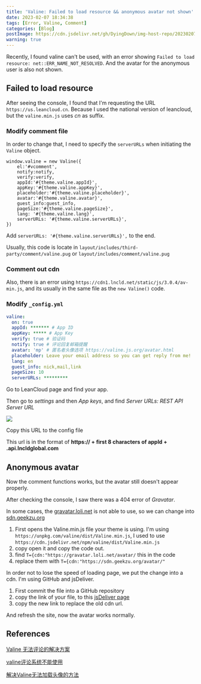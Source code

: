 ```yaml
---
title: 'Valine: Failed to load resource && anonymous avatar not shown'
date: 2023-02-07 18:34:38
tags: [Error, Valine, Comment]
categories: [Blog]
postImage: https://cdn.jsdelivr.net/gh/DyingDown/img-host-repo/202302072153686.jpg
warning: true
---
```


Recently, I found valine can't be used, with an error showing `Failed to load resource: net::ERR_NAME_NOT_RESOLVED`. And the avatar for the anonymous user is also not shown.

<!--more-->

## Failed to load resource

After seeing the console, I found that I'm requesting the URL `https://us.leancloud.cn`. Because I used the national version of leancloud, but the `valine.min.js` uses *cn* as suffix. 

### Modify comment file

In order to change that, I need to specify the `serverURLs` when initiating the `Valine` object.

```jade
window.valine = new Valine({
    el:'#vcomment',
    notify:notify,
    verify:verify,
    appId:'#{theme.valine.appId}',
    appKey:'#{theme.valine.appKey}',
    placeholder:'#{theme.valine.placeholder}',
    avatar:'#{theme.valine.avatar}',
    guest_info:guest_info,
    pageSize:'#{theme.valine.pageSize}',
    lang: '#{theme.valine.lang}',
    serverURLs: '#{theme.valine.serverURLs}',
})
```

Add `serverURLs: '#{theme.valine.serverURLs}',` to the end.

Usually, this code is locate in `layout/includes/third-party/comment/valine.pug` or `layout/includes/comment/valine.pug`

### Comment out cdn

Also, there is an error using `https://cdn1.lncld.net/static/js/3.0.4/av-min.js`, and its usually in the same file as the `new Valine()` code.

### Modify `_config.yml`

```yml
valine:
  on: true
  appId: ******* # App ID
  appKey: ***** # App Key
  verify: true # 验证码
  notify: true # 评论回复邮箱提醒
  avatar: 'mp' # 匿名者头像选项 https://valine.js.org/avatar.html
  placeholder: Leave your email address so you can get reply from me!
  lang: en
  guest_info: nick,mail,link
  pageSize: 10
  serverURLs: *********
```

Go to LeanCloud page and find your app.

Then go to *settings* and then *App keys*, and find *Server URLs: REST API Server URL*

![](https://cdn.jsdelivr.net/gh/DyingDown/img-host-repo/202302072128726.png)

Copy this URL to the config file

This url is in the format of **https:// + first 8 characters of appId +  .api.lncldglobal.com**

## Anonymous avatar

Now the comment functions works, but the avatar still doesn't appear properly.

After checking the console, I saw there was a 404 error of *Gravatar*.

In some cases, the [gravatar.loli.net](https://gravatar.loli.net/) is not able to use, so we can change into [sdn.geekzu.org](https://sdn.geekzu.org)

1. First opens the Valine.min.js file your theme is using. I'm using `https://unpkg.com/valine/dist/Valine.min.js`, I used to use `https://cdn.jsdelivr.net/npm/valine/dist/Valine.min.js`
2. copy open it and copy the code out.
3. find `T={cdn:"https://gravatar.loli.net/avatar/` this in the code
4. replace them with `T={cdn:"https://sdn.geekzu.org/avatar/"`

In order not to lose the speed of loading page, we put the change into a cdn. I'm using GitHub and jsDeliver.

1. First commit the file into a  GitHub repository
2. copy the link of your file, to  this [jsDeliver page](https://www.jsdelivr.com/github)
3. copy the new link to replace the old cdn url.

And refresh the site, now the avatar works normally.

## References

[Valine 无法评论的解决方案](https://www.itaru.xyz/blogs/28b3acdd.html)

[valine评论系统不能使用](https://blog.csdn.net/weixin_45742830/article/details/106465336)

[解决Valine无法加载头像的方法](https://muspace.top/posts/28963/)